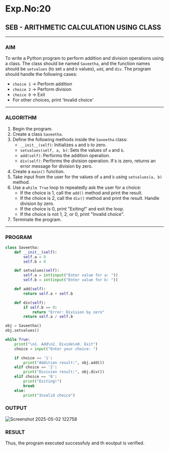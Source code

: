 # Exp.No:20  
## SEB - ARITHMETIC CALCULATION USING CLASS

---

### AIM  
To write a Python program to perform addition and division operations using a class. The class should be named `Saveetha`, and the function names should be `setvalues` (to set `a` and `b` values), `add`, and `div`. The program should handle the following cases:  
- `choice 1` → Perform addition  
- `choice 2` → Perform division  
- `choice 0` → Exit  
- For other choices, print 'Invalid choice'

---

### ALGORITHM

1. Begin the program.  
2. Create a class `Saveetha`.  
3. Define the following methods inside the `Saveetha` class:  
   - `__init__(self)`: Initializes `a` and `b` to zero.  
   - `setvalues(self, a, b)`: Sets the values of `a` and `b`.  
   - `add(self)`: Performs the addition operation.  
   - `div(self)`: Performs the division operation. If `b` is zero, returns an error message for division by zero.  
4. Create a `main()` function.  
5. Take input from the user for the values of `a` and `b` using `setvalues(a, b)` method.  
6. Use a `while True` loop to repeatedly ask the user for a choice:  
   - If the choice is 1, call the `add()` method and print the result.  
   - If the choice is 2, call the `div()` method and print the result. Handle division by zero.  
   - If the choice is 0, print "Exiting!" and exit the loop.  
   - If the choice is not 1, 2, or 0, print "Invalid choice".  
7. Terminate the program.

---

### PROGRAM

```python
class Saveetha:
    def __init__(self):
        self.a = 0
        self.b = 0

    def setvalues(self):
        self.a = int(input("Enter value for a: "))
        self.b = int(input("Enter value for b: "))

    def add(self):
        return self.a + self.b

    def div(self):
        if self.b == 0:
            return "Error: Division by zero"
        return self.a / self.b

obj = Saveetha()
obj.setvalues()

while True:
    print("\n1. Add\n2. Divide\n0. Exit")
    choice = input("Enter your choice: ")

    if choice == '1':
        print("Addition result:", obj.add())
    elif choice == '2':
        print("Division result:", obj.div())
    elif choice == '0':
        print("Exiting!")
        break
    else:
        print("Invalid choice")
```

### OUTPUT
![Screenshot 2025-05-02 122758](https://github.com/user-attachments/assets/1d5f619d-6b13-4f51-81e3-1e75bf556c39)

### RESULT
Thus, the program executed successfuly and th eoutput is verified.
